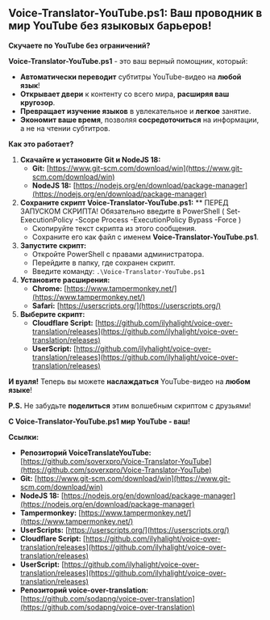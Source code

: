 ## Voice-Translator-YouTube.ps1: Ваш проводник в мир YouTube без языковых барьеров!

**Скучаете по YouTube без ограничений?**

**Voice-Translator-YouTube.ps1** - это ваш верный помощник, который:

* **Автоматически переводит** субтитры YouTube-видео на **любой язык**!
* **Открывает двери** к контенту со всего мира, **расширяя ваш кругозор**.
* **Превращает изучение языков** в увлекательное и **легкое** занятие.
* **Экономит ваше время**, позволяя **сосредоточиться** на информации, а не на чтении субтитров.

**Как это работает?**

1. **Скачайте и установите Git и NodeJS 18:**
    * **Git:** [https://www.git-scm.com/download/win](https://www.git-scm.com/download/win)
    * **NodeJS 18:** [https://nodejs.org/en/download/package-manager](https://nodejs.org/en/download/package-manager)
2. **Сохраните скрипт Voice-Translator-YouTube.ps1:**
   ** ПЕРЕД ЗАПУСКОМ СКРИПТА! Обязательно введите в PowerShell ( Set-ExecutionPolicy -Scope Process -ExecutionPolicy Bypass -Force )
    * Скопируйте текст скрипта из этого сообщения.
    * Сохраните его как файл с именем **Voice-Translator-YouTube.ps1**.
3. **Запустите скрипт:**
    * Откройте PowerShell с правами администратора.
    * Перейдите в папку, где сохранен скрипт.
    * Введите команду: `.\Voice-Translator-YouTube.ps1`
4. **Установите расширения:**
    * **Chrome:** [https://www.tampermonkey.net/](https://www.tampermonkey.net/)
    * **Safari:** [https://userscripts.org/](https://userscripts.org/)
5. **Выберите скрипт:**
    * **Cloudflare Script:** [https://github.com/ilyhalight/voice-over-translation/releases](https://github.com/ilyhalight/voice-over-translation/releases)
    * **UserScript:** [https://github.com/ilyhalight/voice-over-translation/releases](https://github.com/ilyhalight/voice-over-translation/releases)

**И вуаля!** Теперь вы можете **наслаждаться** YouTube-видео на **любом языке**!

**P.S.** Не забудьте **поделиться** этим волшебным скриптом с друзьями!

**С Voice-Translator-YouTube.ps1 мир YouTube - ваш!**

**Ссылки:**

* **Репозиторий VoiceTranslateYouTube:** [https://github.com/soverxpro/Voice-Translator-YouTube](https://github.com/soverxpro/Voice-Translator-YouTube)
* **Git:** [https://www.git-scm.com/download/win](https://www.git-scm.com/download/win)
* **NodeJS 18:** [https://nodejs.org/en/download/package-manager](https://nodejs.org/en/download/package-manager)
* **Tampermonkey:** [https://www.tampermonkey.net/](https://www.tampermonkey.net/)
* **UserScripts:** [https://userscripts.org/](https://userscripts.org/)
* **Cloudflare Script:** [https://github.com/ilyhalight/voice-over-translation/releases](https://github.com/ilyhalight/voice-over-translation/releases)
* **UserScript:** [https://github.com/ilyhalight/voice-over-translation/releases](https://github.com/ilyhalight/voice-over-translation/releases)
* **Репозиторий voice-over-translation:** [https://github.com/sodapng/voice-over-translation](https://github.com/sodapng/voice-over-translation)

